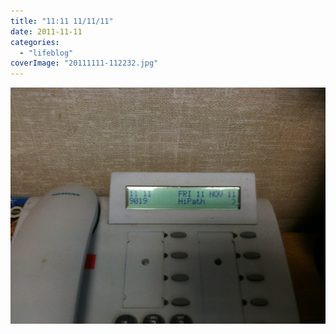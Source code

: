 ```yaml
---
title: "11:11 11/11/11"
date: 2011-11-11
categories: 
  - "lifeblog"
coverImage: "20111111-112232.jpg"
---
```


[![20111111-112232.jpg](images/20111111-112232.jpg)](http://www.davelodwig.co.uk/wp-content/uploads/2011/11/20111111-112232.jpg)
